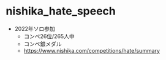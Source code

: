 # nishika_hate_speech
- 2022年ソロ参加
  - コンペ26位/265人中
  - コンペ銀メダル
  - https://www.nishika.com/competitions/hate/summary
